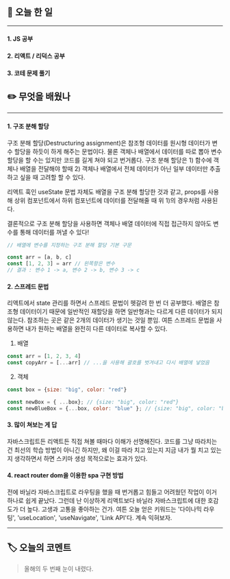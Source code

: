 ## 📅 오늘 한 일
---
#### 1. JS 공부
#### 2. 리액트 / 리덕스 공부
#### 3. 코테 문제 풀기

## ✏️ 무엇을 배웠나
---
#### 1. 구조 분해 할당

구조 분해 할당(Destructuring assignment)은 참조형 데이터를 원시형 데이터가 변수 할당을 하듯이 하게 해주는 문법이다. 물론 객체나 배열에서 데이터를 따로 뽑아 변수 할당을 할 수는 있지만 코드를 길게 쳐야 되고 번거롭다. 구조 분해 할당은 1) 함수에 객체나 배열을 전달해야 할때 2) 객체나 배열에서 전체 데이터가 아닌 일부 데이터만 추출하고 싶을 때 고려할 할 수 있다.

리액트 훅인 useState 문법 자체도 배열을 구조 분해 할당한 것과 같고, props를 사용해 상위 컴포넌트에서 하위 컴포넌트에 데이터를 전달해줄 때 위 1)의 경우처럼 사용된다.

결론적으로 구조 분해 할당을 사용하면 객체나 배열 데이터에 직접 접근하지 않아도 변수를 통해 데이터를 꺼낼 수 있다!

```js
// 배열에 변수를 지정하는 구조 분해 할당 기본 구문

const arr = [a, b, c]
const [1, 2, 3] = arr // 왼쪽항은 변수
// 결과 : 변수 1 -> a, 변수 2 -> b, 변수 3 -> c 
```

#### 2. 스프레드 문법

리액트에서 state 관리를 하면서 스프레드 문법이 헷갈려 한 번 더 공부했다. 배열은 참조형 데이터이기 때문에 일반적인 재할당을 하면 일반형과는 다르게 다른 데이터가 되지 않는다. 참조하는 곳은 같은 2개의 데이터가 생기는 것일 뿐임. 여튼 스프레드 문법을 사용하면 내가 원하는 배열을 완전히 다른 데이터로 복사할 수 있다.

1) 배열

```js
const arr = [1, 2, 3, 4]
const copyArr = [...arr] // ...을 사용해 괄호를 벗겨내고 다시 배열에 넣었음
```

2) 객체

```js
const box = {size: "big", color: "red"}

const newBox = { ...box}; // {size: "big", color: "red"}
const newBlueBox = {...box, color: "blue" }; // {size: "big", color: "blue"}>)
```


#### 3. 많이 쳐보는 게 답

자바스크립트든 리액트든 직접 쳐볼 때마다 이해가 선명해진다. 코드를 그냥 따라치는 건 최선의 학습 방법이 아니긴 하지만, 왜 이걸 따라 치고 있는지 지금 내가 뭘 치고 있는지 생각하면서 하면 스키마 생성 목적으로는 효과가 있다.

#### 4. react router dom을 이용한 spa 구현 방법

전에 바닐라 자바스크립트로 라우팅을 했을 때 번거롭고 힘들고 어려웠던 작업이 이거 하나로 쉽게 끝났다. 그런데 난 이상하게 리액트보다 바닐라 자바스크립트에 대한 호감도가 더 높다. 고생과 고통을 좋아하는 건가. 여튼 오늘 얻은 키워드는 '다이나믹 라우팅', 'useLocation', 'useNavigate', 'Link API'다. 계속 익혀보자.

---
## 🏷️ 오늘의 코멘트
> 올해의 두 번째 눈이 내렸다.